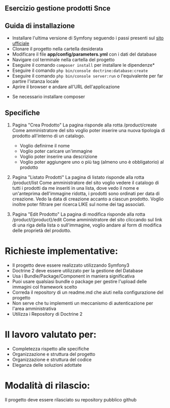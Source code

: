 ## Esercizio gestione prodotti Snce ##

## Guida di installazione ##
- Installare l'ultima versione di Symfony seguendo i passi presenti sul [sito ufficiale](https://symfony.com/download)
- Clonare il progetto nella cartella desiderata
- Modificare il file **app/config/parameters.yml** con i dati del database
- Navigare col terminale nella cartella del progetto
- Eseguire il comando `composer install` per installare le dipendenze* 
- Eseguire il comando `php bin/console doctrine:database:create`
- Eseguire il comando `php bin/console server:run` o l'equivalente per far partire l'istanza locale
- Aprire il browser e andare all'URL dell'applicazione

* Se necessario installare composer

## Specifiche ## 

1) Pagina "Crea Prodotto"
La pagina risponde alla rotta /product/create
Come amministratore del sito voglio poter inserire una nuova tipologia di prodotto all'interno di un catalogo.
   - Voglio definirne il nome
   - Voglio poter caricare un'immagine
   - Voglio poter inserire una descrizione
   - Voglio poter aggiungere uno o più tag (almeno uno è obbligatorio) al prodotto

   
2) Pagina "Listato Prodotti"
La pagina di listato risponde alla rotta /product/list
Come amministratore del sito voglio vedere il catalogo di tutti i prodotti da me inseriti in una lista, dove vedo il nome e un'anteprima dell'immagine ridotta, i prodotti sono ordinati per data di creazione. 
Vedo la data di creazione accanto a ciascun prodotto.
Voglio inoltre poter filtrare per ricerca LIKE sul nome dei tag associati.


3) Pagina "Edit Prodotto"
La pagina di modifica risponde alla rotta /product/{product}/edit
Come amministratore del sito cliccando sul link di una riga della lista o sull'immagine, voglio andare al form di modifica delle proprietà del prodotto. 


Richieste implementative:
=========================
- Il progetto deve essere realizzato utilizzando Symfony3
- Doctrine 2 deve essere utilizzato per la gestione del Database 
- Usa i Bundle/Package/Component in maniera significativa
- Puoi usare qualsiasi bundle o package per gestire l'upload delle immagini col framework scelto
- Correda il repository di un readme.md che aiuti nella configurazione del progetto
- Non serve che tu implementi un meccanismo di autenticazione per l'area amministrativa
- Utilizza i Repository di Doctrine 2


Il lavoro valutato per:
=====================
- Completezza rispetto alle specifiche
- Organizzazione e struttura del progetto
- Organizzazione e struttura del codice
- Eleganza delle soluzioni adottate
 
 
Modalità di rilascio:
=====================
Il progetto deve essere rilasciato su repository pubblico github
